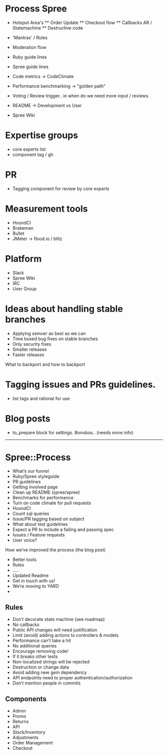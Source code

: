 # Process Spree

* Hotspot Area's
** Order Update
** Checkout flow
** Callbacks AR / Statemachine
** Destructive code

* 'Mantras' / Rules
* Moderation flow
* Ruby guide lines
* Spree guide lines
* Code metrics -> CodeClimate
* Performance benchmarking -> "golden path"
* Voting / Review trigger.. ie when do we need more input / reviews.

* README -> Development vs User
* Spree Wiki

# Expertise groups
* core experts list
* component tag / gh

# PR
* Tagging component for review by core experts

# Measurement tools
* HoundCI
* Brakeman
* Bullet
* JMeter -> flood.io / blitz


# Platform
* Slack
* Spree Wiki
* IRC
* User Group


# Ideas about handling stable branches
* Applying semver as best as we can
* Time boxed bug fixes on stable branches
* Only security fixes
* Smaller releases
* Faster releases

What to backport and how to backport

# Tagging issues and PRs guidelines.
* list tags and rational for use

# Blog posts
* to_prepare block for settings. Bonobos.. (needs more info)


----
# Spree::Process

* What’s our funnel
* Ruby/Spree styleguide
* PR guidelines
* Getting involved page
* Clean up README (spree/spree)
* Benchmarks for performance
* Turn on code climate for pull requests
* HoundCI
* Count sql queries
* Issue/PR tagging based on subject
* What about test guidelines
* Expect a PR to include a failing and passing spec
* Issues / Feature requests
* User voice?

How we’ve improved the process (the blog post)
* Better tools
* Rules
* …..
* Updated Readme
* Get in touch with us!
* We’re moving to YARD
*

## Rules

* Don’t decorate state machine (see roadmap)
* No callbacks
* Public API changes will need justification
* Limit (avoid) adding actions to controllers & models
* Performance can’t take a hit
* No additional queries
* Encourage removing code!
* If it breaks other tests
* Non-localized strings will be rejected
* Destruction or change data
* Avoid adding new gem dependency
* API endpoints need to proper authentication/authorization
* Don’t mention people in commits


## Components

* Admin
* Promo
* Returns
* API
* Stock/Inventory
* Adjustments
* Order Management
* Checkout
